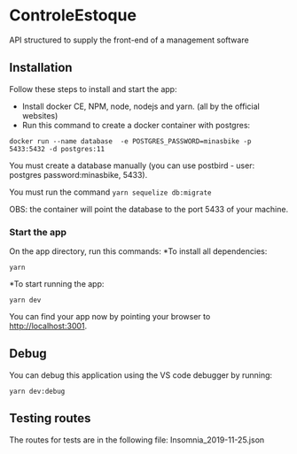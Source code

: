 # ControleEstoque

API structured to supply the front-end of a management software

## Installation

Follow these steps to install and start the app:
* Install docker CE, NPM, node, nodejs and yarn. (all by the official websites)
* Run this command to create a docker container with postgres:
```
docker run --name database  -e POSTGRES_PASSWORD=minasbike -p 5433:5432 -d postgres:11
```

You must create a database manually (you can use postbird - user: postgres password:minasbike, 5433).

You must run the command ```yarn sequelize db:migrate```


OBS: the container will point the database to the port 5433 of your machine.


### Start the app

On the app directory, run this commands:
*To install all dependencies:
```
yarn
```
*To start running the app:
```
yarn dev
```


You can find your app now by pointing your browser to [http://localhost:3001](http://localhost:3001).

## Debug

You can debug this application using the VS code debugger by running:
```
yarn dev:debug
```

## Testing routes

The routes for tests are in the following file: Insomnia_2019-11-25.json
